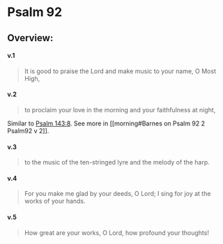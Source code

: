 # Psalm 92

## Overview:



#### v.1
>It is good to praise the Lord and make music to your name, O Most High,

#### v.2
>to proclaim your love in the morning and your faithfulness at night,

Similar to [Psalm 143:8](Psalm143#v.8).
See more in [[morning#Barnes on Psalm 92 2 Psalm92 v 2]].

#### v.3
>to the music of the ten-stringed lyre and the melody of the harp.

#### v.4
>For you make me glad by your deeds, O Lord; I sing for joy at the works of your hands.

#### v.5
>How great are your works, O Lord, how profound your thoughts!
